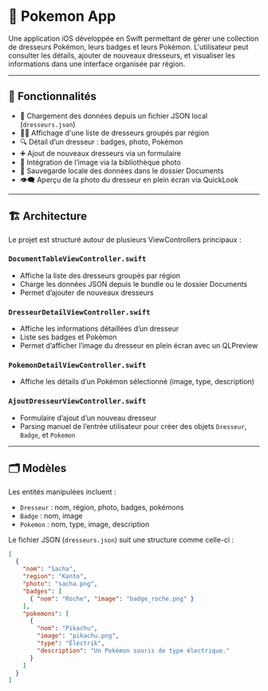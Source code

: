 # 📱 Pokemon App

Une application iOS développée en Swift permettant de gérer une collection de dresseurs Pokémon, leurs badges et leurs Pokémon. L'utilisateur peut consulter les détails, ajouter de nouveaux dresseurs, et visualiser les informations dans une interface organisée par région.

---

## 🧠 Fonctionnalités

- 📂 Chargement des données depuis un fichier JSON local (`dresseurs.json`)
- 🧑‍💼 Affichage d'une liste de dresseurs groupés par région
- 🔍 Détail d’un dresseur : badges, photo, Pokémon
- ➕ Ajout de nouveaux dresseurs via un formulaire
- 📸 Intégration de l’image via la bibliothèque photo
- 💾 Sauvegarde locale des données dans le dossier Documents
- 👁️‍🗨️ Aperçu de la photo du dresseur en plein écran via QuickLook

---

## 🏗️ Architecture

Le projet est structuré autour de plusieurs ViewControllers principaux :

### `DocumentTableViewController.swift`
- Affiche la liste des dresseurs groupés par région
- Charge les données JSON depuis le bundle ou le dossier Documents
- Permet d’ajouter de nouveaux dresseurs

### `DresseurDetailViewController.swift`
- Affiche les informations détaillées d’un dresseur
- Liste ses badges et Pokémon
- Permet d’afficher l’image du dresseur en plein écran avec un QLPreview

### `PokemonDetailViewController.swift`
- Affiche les détails d’un Pokémon sélectionné (image, type, description)

### `AjoutDresseurViewController.swift`
- Formulaire d’ajout d’un nouveau dresseur
- Parsing manuel de l’entrée utilisateur pour créer des objets `Dresseur`, `Badge`, et `Pokemon`

---

## 🗂️ Modèles

Les entités manipulées incluent :

- `Dresseur` : nom, région, photo, badges, pokémons
- `Badge` : nom, image
- `Pokemon` : nom, type, image, description

Le fichier JSON (`dresseurs.json`) suit une structure comme celle-ci :

```json
[
  {
    "nom": "Sacha",
    "region": "Kanto",
    "photo": "sacha.png",
    "badges": [
      { "nom": "Roche", "image": "badge_roche.png" }
    ],
    "pokemons": [
      {
        "nom": "Pikachu",
        "image": "pikachu.png",
        "type": "Électrik",
        "description": "Un Pokémon souris de type électrique."
      }
    ]
  }
]
